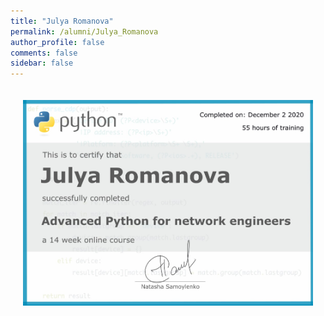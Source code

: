 ```yaml
---
title: "Julya Romanova"
permalink: /alumni/Julya_Romanova
author_profile: false
comments: false
sidebar: false
---
```


<div style="padding: 20px;">
  <img src="https://raw.githubusercontent.com/advpyneng/advpyneng.github.io/master/alumni/Julya_Romanova.png" alt="Advanced Python for network engineers">
</div>

